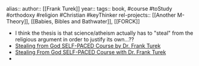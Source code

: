 alias::
author:: [[Frank Turek]]
year::
tags:: book, #course #toStudy #orthodoxy #religion #Christian #keyThinker
rel-projects:: [[Another M-Theory]], [[Babies, Bibles and Bathwater]], [[FORCK]]

- I think the thesis is that science/atheism actually has to "steal" from the religious argument in order to justify its own...??
- [Stealing from God SELF-PACED Course by Dr. Frank Turek](https://www.onlinechristiancourses.com/online-course-stealing-god/)
- [Stealing From God SELF-PACED Course with Dr. Frank Turek](https://www.onlinechristiancourses.school/courses/stealing-from-god-course-SELF-PACED)
-
